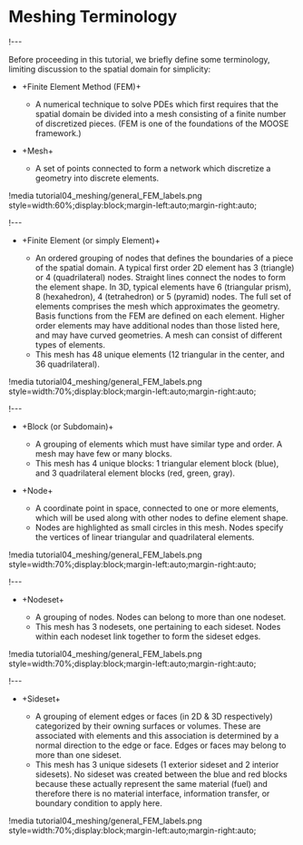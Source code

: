 # Meshing Terminology

!---

Before proceeding in this tutorial, we briefly define some terminology, limiting discussion to the spatial domain for simplicity:

- +Finite Element Method (FEM)+

  - A numerical technique to solve PDEs which first requires that the spatial domain be divided into a mesh consisting of a finite number of discretized pieces. (FEM is one of the foundations of the MOOSE framework.)

- +Mesh+

  - A set of points connected to form a network which discretize a geometry into discrete elements.

!media tutorial04_meshing/general_FEM_labels.png
       style=width:60%;display:block;margin-left:auto;margin-right:auto;

!---

- +Finite Element (or simply Element)+

  - An ordered grouping of nodes that defines the boundaries of a piece of the spatial domain. A typical first order 2D element has 3 (triangle) or 4 (quadrilateral) nodes. Straight lines connect the nodes to form the element shape. In 3D, typical elements have 6 (triangular prism), 8 (hexahedron), 4 (tetrahedron) or 5 (pyramid) nodes. The full set of elements comprises the mesh which approximates the geometry. Basis functions from the FEM are defined on each element. Higher order elements may have additional nodes than those listed here, and may have curved geometries. A mesh can consist of different types of elements.
  - This mesh has 48 unique elements (12 triangular in the center, and 36 quadrilateral).

!media tutorial04_meshing/general_FEM_labels.png
       style=width:70%;display:block;margin-left:auto;margin-right:auto;

!---

- +Block (or Subdomain)+

  - A grouping of elements which must have similar type and order. A mesh may have few or many blocks.
  - This mesh has 4 unique blocks: 1 triangular element block (blue), and 3 quadrilateral element blocks (red, green, gray).

- +Node+

  - A coordinate point in space, connected to one or more elements, which will be used along with other nodes to define element shape.
  - Nodes are highlighted as small circles in this mesh. Nodes specify the vertices of linear triangular and quadrilateral elements.

!media tutorial04_meshing/general_FEM_labels.png
       style=width:70%;display:block;margin-left:auto;margin-right:auto;

!---

- +Nodeset+

  - A grouping of nodes. Nodes can belong to more than one nodeset.
  - This mesh has 3 nodesets, one pertaining to each sideset. Nodes within each nodeset link together to form the sideset edges.

!media tutorial04_meshing/general_FEM_labels.png
       style=width:70%;display:block;margin-left:auto;margin-right:auto;

!---

- +Sideset+

  - A grouping of element edges or faces (in 2D & 3D respectively) categorized by their owning surfaces or volumes. These are associated with elements and this association is determined by a normal direction to the edge or face. Edges or faces may belong to more than one sideset.
  - This mesh has 3 unique sidesets (1 exterior sideset and 2 interior sidesets). No sideset was created between the blue and red blocks because these actually represent the same material (fuel) and therefore there is no material interface, information transfer, or boundary condition to apply here.

!media tutorial04_meshing/general_FEM_labels.png
       style=width:70%;display:block;margin-left:auto;margin-right:auto;
